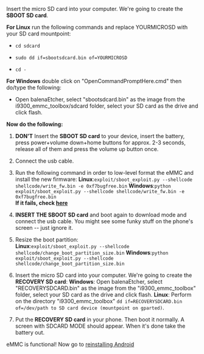 Insert the micro SD card into your computer. We're going to create the **SBOOT SD card**.

**For Linux** run the following commands and replace YOURMICROSD with your SD card mountpoint:

* `cd sdcard`

* `sudo dd if=sbootsdcard.bin of=YOURMICROSD`

* `cd -`

**For Windows** double click on "OpenCommandPromptHere.cmd" then do/type the following:

* Open balenaEtcher, select "sbootsdcard.bin" as the image from the i9300_emmc_toolbox/sdcard folder, select your SD card as the drive and click flash.

**Now do the following:**

1. **DON'T** Insert the **SBOOT SD card** to your device, insert the battery, press power+volume down+home buttons for approx. 2-3 seconds, release all of them and press the volume up button once. 

2. Connect the usb cable.

3. Run the following command in order to low-level format the eMMC and install the new firmware: 
 **Linux**:`exploit/sboot_exploit.py --shellcode shellcode/write_fw.bin -e 0xf7bugfree.bin`
 **Windows**:`python exploit/sboot_exploit.py --shellcode shellcode/write_fw.bin -e 0xf7bugfree.bin`  
 **If it fails, check [here](https://theandroid02.github.io/i9300-EMMC-GUIDE/Troubleshooting)**
 


4. **INSERT THE SBOOT SD card** and boot again to download mode and connect the usb cable. You might see some funky stuff on the phone's screen -- just ignore it.

5. Resize the boot partition:  
**Linux**:`exploit/sboot_exploit.py --shellcode shellcode/change_boot_partition_size.bin`
**Windows**:`python exploit/sboot_exploit.py --shellcode shellcode/change_boot_partition_size.bin`

6. Insert the micro SD card into your computer. We're going to create the **RECOVERY SD card**:
**Windows**: Open balenaEtcher, select "RECOVERYSDCARD.bin" as the image from the "i9300_emmc_toolbox" folder, select your SD card as the drive and click flash. 
**Linux**: Perform on the directory "i9300_emmc_toolbox" `dd if=RECOVERYSDCARD.bin of=/dev/path to SD card device (mountpoint on gparted)`.

7. Put the **RECOVERY SD card** in your phone. Then boot it normally. A screen with SDCARD MODE should appear. When it's done take the battery out.

eMMC is functional! Now go to [reinstalling Android](Reinstalling-Android.md)
